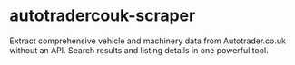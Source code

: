 # autotradercouk-scraper
Extract comprehensive vehicle and machinery data from Autotrader.co.uk without an API. Search results and listing details in one powerful tool.
